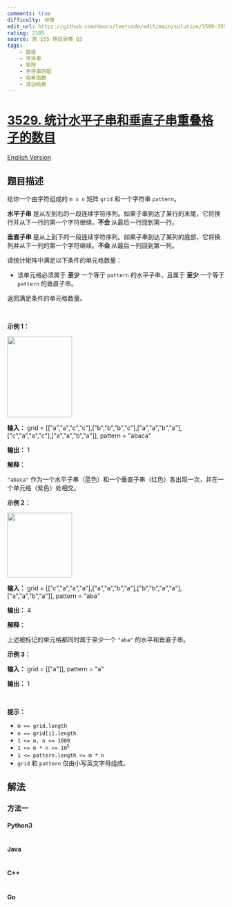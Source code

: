 ```yaml
---
comments: true
difficulty: 中等
edit_url: https://github.com/doocs/leetcode/edit/main/solution/3500-3599/3529.Count%20Cells%20in%20Overlapping%20Horizontal%20and%20Vertical%20Substrings/README.md
rating: 2105
source: 第 155 场双周赛 Q3
tags:
    - 数组
    - 字符串
    - 矩阵
    - 字符串匹配
    - 哈希函数
    - 滚动哈希
---
```


<!-- problem:start -->

# [3529. 统计水平子串和垂直子串重叠格子的数目](https://leetcode.cn/problems/count-cells-in-overlapping-horizontal-and-vertical-substrings)

[English Version](/solution/3500-3599/3529.Count%20Cells%20in%20Overlapping%20Horizontal%20and%20Vertical%20Substrings/README_EN.md)

## 题目描述

<!-- description:start -->

<p>给你一个由字符组成的 <code>m x n</code> 矩阵 <code>grid</code> 和一个字符串 <code>pattern</code>。</p>

<p><strong data-end="264" data-start="240">水平子串</strong> 是从左到右的一段连续字符序列。如果子串到达了某行的末尾，它将换行并从下一行的第一个字符继续。<strong>不会&nbsp;</strong>从最后一行回到第一行。</p>

<p><strong data-end="484" data-start="462">垂直子串</strong> 是从上到下的一段连续字符序列。如果子串到达了某列的底部，它将换列并从下一列的第一个字符继续。<strong>不会&nbsp;</strong>从最后一列回到第一列。</p>

<p>请统计矩阵中满足以下条件的单元格数量：</p>

<ul>
	<li>该单元格必须属于 <strong>至少</strong>&nbsp;一个等于 <code>pattern</code>&nbsp;的水平子串，且属于 <strong>至少</strong> 一个等于 <code>pattern</code>&nbsp;的垂直子串。</li>
</ul>

<p>返回满足条件的单元格数量。</p>

<p>&nbsp;</p>

<p><strong class="example">示例 1：</strong></p>
<img alt="" src="https://fastly.jsdelivr.net/gh/doocs/leetcode@main/solution/3500-3599/3529.Count%20Cells%20in%20Overlapping%20Horizontal%20and%20Vertical%20Substrings/images/1745660164-PjoTAy-gridtwosubstringsdrawio.png" style="width: 150px; height: 187px;" />
<div class="example-block">
<p><strong>输入：</strong> <span class="example-io">grid = [["a","a","c","c"],["b","b","b","c"],["a","a","b","a"],["c","a","a","c"],["a","a","b","a"]], pattern = "abaca"</span></p>

<p><strong>输出：</strong> <span class="example-io">1</span></p>

<p><strong>解释：</strong></p>

<p><code>"abaca"</code> 作为一个水平子串（蓝色）和一个垂直子串（红色）各出现一次，并在一个单元格（紫色）处相交。</p>
</div>

<p><strong class="example">示例 2：</strong></p>
<img alt="" src="https://fastly.jsdelivr.net/gh/doocs/leetcode@main/solution/3500-3599/3529.Count%20Cells%20in%20Overlapping%20Horizontal%20and%20Vertical%20Substrings/images/1745660201-bMoajW-gridexample2fixeddrawio.png" style="width: 150px; height: 150px;" />
<div class="example-block">
<p><strong>输入：</strong> <span class="example-io">grid = [["c","a","a","a"],["a","a","b","a"],["b","b","a","a"],["a","a","b","a"]], pattern = "aba"</span></p>

<p><strong>输出：</strong> <span class="example-io">4</span></p>

<p><strong>解释：</strong></p>

<p>上述被标记的单元格都同时属于至少一个&nbsp;<code>"aba"</code> 的水平和垂直子串。</p>
</div>

<p><strong class="example">示例 3：</strong></p>

<div class="example-block">
<p><strong>输入：</strong> <span class="example-io">grid = [["a"]], pattern = "a"</span></p>

<p><strong>输出：</strong> 1</p>
</div>

<p>&nbsp;</p>

<p><strong>提示：</strong></p>

<ul>
	<li><code>m == grid.length</code></li>
	<li><code>n == grid[i].length</code></li>
	<li><code>1 &lt;= m, n &lt;= 1000</code></li>
	<li><code>1 &lt;= m * n &lt;= 10<sup>5</sup></code></li>
	<li><code>1 &lt;= pattern.length &lt;= m * n</code></li>
	<li><code>grid</code> 和 <code>pattern</code> 仅由小写英文字母组成。</li>
</ul>

<!-- description:end -->

## 解法

<!-- solution:start -->

### 方法一

<!-- tabs:start -->

#### Python3

```python

```

#### Java

```java

```

#### C++

```cpp

```

#### Go

```go

```

<!-- tabs:end -->

<!-- solution:end -->

<!-- problem:end -->
